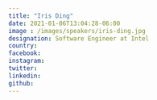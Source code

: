 ```yaml
---
title: "Iris Ding"
date: 2021-01-06T13:04:28-06:00
image : /images/speakers/iris-ding.jpg
designation: Software Engineer at Intel
country: 
facebook: 
instagram: 
twitter: 
linkedin: 
github: 
---
```


